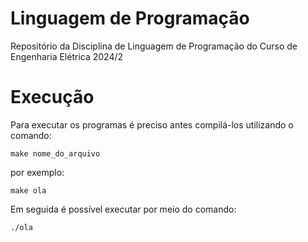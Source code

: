 # Linguagem de Programação
Repositório da Disciplina de Linguagem de Programação do Curso de Engenharia Elétrica 2024/2

# Execução

Para executar os programas é preciso antes compilá-los utilizando o comando:

```shell
make nome_do_arquivo
```

por exemplo:

```shell
make ola
```

Em seguida é possível executar por meio do comando:

```shell
./ola
```
